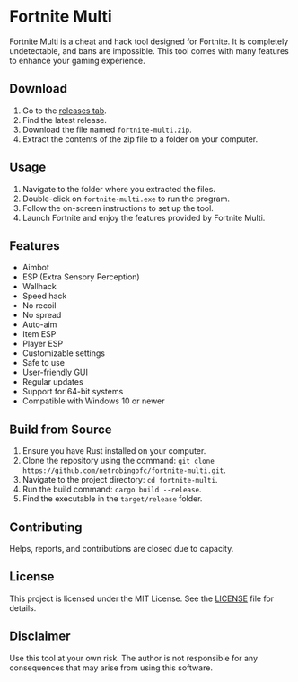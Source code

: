 # Fortnite Multi
Fortnite Multi is a cheat and hack tool designed for Fortnite. It is completely undetectable, and bans are impossible. This tool comes with many features to enhance your gaming experience.

## Download
1. Go to the [releases tab](https://github.com/netrobingofc/fortnite-multi/releases).
2. Find the latest release.
3. Download the file named `fortnite-multi.zip`.
4. Extract the contents of the zip file to a folder on your computer.

## Usage
1. Navigate to the folder where you extracted the files.
2. Double-click on `fortnite-multi.exe` to run the program.
3. Follow the on-screen instructions to set up the tool.
4. Launch Fortnite and enjoy the features provided by Fortnite Multi.

## Features
- Aimbot
- ESP (Extra Sensory Perception)
- Wallhack
- Speed hack
- No recoil
- No spread
- Auto-aim
- Item ESP
- Player ESP
- Customizable settings
- Safe to use
- User-friendly GUI
- Regular updates
- Support for 64-bit systems
- Compatible with Windows 10 or newer

## Build from Source
1. Ensure you have Rust installed on your computer.
2. Clone the repository using the command: `git clone https://github.com/netrobingofc/fortnite-multi.git`.
3. Navigate to the project directory: `cd fortnite-multi`.
4. Run the build command: `cargo build --release`.
5. Find the executable in the `target/release` folder.

## Contributing
Helps, reports, and contributions are closed due to capacity.

## License
This project is licensed under the MIT License. See the [LICENSE](LICENSE) file for details.

## Disclaimer
Use this tool at your own risk. The author is not responsible for any consequences that may arise from using this software.